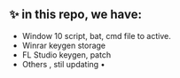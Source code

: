 ## ✨ in this repo, we have:
- Window 10 script, bat, cmd file to active. 
- Winrar keygen storage
- FL Studio keygen, patch
- Others , stil updating
•
